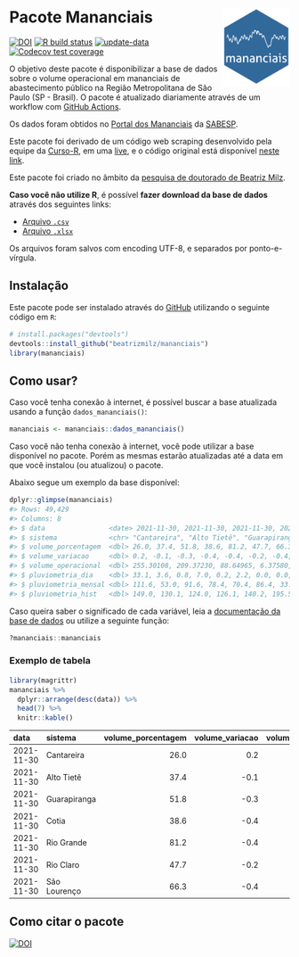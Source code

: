 
<!-- README.md is generated from README.Rmd. Please edit that file -->

# Pacote Mananciais <img src="man/figures/hexlogo.png" align="right" width = "120px"/>

<!-- badges: start -->

[![DOI](https://zenodo.org/badge/DOI/10.5281/zenodo.4733056.svg)](https://doi.org/10.5281/zenodo.4733056)
[![R build
status](https://github.com/beatrizmilz/mananciais/workflows/R-CMD-check/badge.svg)](https://github.com/beatrizmilz/mananciais/actions)
[![update-data](https://github.com/beatrizmilz/mananciais/actions/workflows/2-update_data.yaml/badge.svg)](https://github.com/beatrizmilz/mananciais/actions/workflows/2-update_data.yaml)
[![Codecov test
coverage](https://codecov.io/gh/beatrizmilz/mananciais/branch/master/graph/badge.svg)](https://codecov.io/gh/beatrizmilz/mananciais?branch=master)
<!-- badges: end -->

O objetivo deste pacote é disponibilizar a base de dados sobre o volume
operacional em mananciais de abastecimento público na Região
Metropolitana de São Paulo (SP - Brasil). O pacote é atualizado
diariamente através de um workflow com [GitHub
Actions](https://github.com/beatrizmilz/mananciais/actions).

Os dados foram obtidos no [Portal dos
Mananciais](http://mananciais.sabesp.com.br/Situacao) da
[SABESP](http://site.sabesp.com.br/site/Default.aspx).

Este pacote foi derivado de um código web scraping desenvolvido pela
equipe da [Curso-R](https://www.curso-r.com/), em uma
[live](https://youtu.be/jvZIxrMmOcQ), e o código original está
disponível [neste
link](https://github.com/curso-r/lives/blob/master/drafts/20200730_scraper_sabesp.R).

Este pacote foi criado no âmbito da [pesquisa de doutorado de Beatriz
Milz](https://beatrizmilz.github.io/tese/).

**Caso você não utilize R**, é possível **fazer download da base de
dados** através dos seguintes links:

  - [Arquivo
    `.csv`](https://github.com/beatrizmilz/mananciais/raw/master/inst/extdata/mananciais.csv)
  - [Arquivo
    `.xlsx`](https://github.com/beatrizmilz/mananciais/blob/master/inst/extdata/mananciais.xlsx?raw=true)

Os arquivos foram salvos com encoding UTF-8, e separados por
ponto-e-vírgula.

## Instalação

Este pacote pode ser instalado através do [GitHub](https://github.com/)
utilizando o seguinte código em `R`:

``` r
# install.packages("devtools")
devtools::install_github("beatrizmilz/mananciais")
library(mananciais)
```

## Como usar?

Caso você tenha conexão à internet, é possível buscar a base atualizada
usando a função `dados_mananciais()`:

``` r
mananciais <- mananciais::dados_mananciais() 
```

Caso você não tenha conexão à internet, você pode utilizar a base
disponível no pacote. Porém as mesmas estarão atualizadas até a data em
que você instalou (ou atualizou) o pacote.

Abaixo segue um exemplo da base disponível:

``` r
dplyr::glimpse(mananciais)
#> Rows: 49,429
#> Columns: 8
#> $ data                <date> 2021-11-30, 2021-11-30, 2021-11-30, 2021-11-30, 2…
#> $ sistema             <chr> "Cantareira", "Alto Tietê", "Guarapiranga", "Cotia…
#> $ volume_porcentagem  <dbl> 26.0, 37.4, 51.8, 38.6, 81.2, 47.7, 66.3, 25.8, 37…
#> $ volume_variacao     <dbl> 0.2, -0.1, -0.3, -0.4, -0.4, -0.2, -0.4, -0.2, -0.…
#> $ volume_operacional  <dbl> 255.30108, 209.37230, 88.64965, 6.37580, 91.08704,…
#> $ pluviometria_dia    <dbl> 33.1, 3.6, 0.8, 7.0, 0.2, 2.2, 0.0, 0.0, 0.0, 0.0,…
#> $ pluviometria_mensal <dbl> 111.6, 53.0, 91.6, 78.4, 70.4, 86.4, 33.2, 78.5, 4…
#> $ pluviometria_hist   <dbl> 149.0, 130.1, 124.0, 126.1, 140.2, 195.5, 154.6, 1…
```

Caso queira saber o significado de cada variável, leia a [documentação
da base de
dados](https://beatrizmilz.github.io/mananciais/reference/mananciais.html)
ou utilize a seguinte função:

``` r
?mananciais::mananciais
```

### Exemplo de tabela

``` r
library(magrittr)
mananciais %>% 
  dplyr::arrange(desc(data)) %>% 
  head(7) %>%
  knitr::kable()
```

| data       | sistema      | volume\_porcentagem | volume\_variacao | volume\_operacional | pluviometria\_dia | pluviometria\_mensal | pluviometria\_hist |
| :--------- | :----------- | ------------------: | ---------------: | ------------------: | ----------------: | -------------------: | -----------------: |
| 2021-11-30 | Cantareira   |                26.0 |              0.2 |           255.30108 |              33.1 |                111.6 |              149.0 |
| 2021-11-30 | Alto Tietê   |                37.4 |            \-0.1 |           209.37230 |               3.6 |                 53.0 |              130.1 |
| 2021-11-30 | Guarapiranga |                51.8 |            \-0.3 |            88.64965 |               0.8 |                 91.6 |              124.0 |
| 2021-11-30 | Cotia        |                38.6 |            \-0.4 |             6.37580 |               7.0 |                 78.4 |              126.1 |
| 2021-11-30 | Rio Grande   |                81.2 |            \-0.4 |            91.08704 |               0.2 |                 70.4 |              140.2 |
| 2021-11-30 | Rio Claro    |                47.7 |            \-0.2 |             6.51376 |               2.2 |                 86.4 |              195.5 |
| 2021-11-30 | São Lourenço |                66.3 |            \-0.4 |            58.86521 |               0.0 |                 33.2 |              154.6 |

## Como citar o pacote

[![DOI](https://zenodo.org/badge/DOI/10.5281/zenodo.4733056.svg)](https://doi.org/10.5281/zenodo.4733056)
